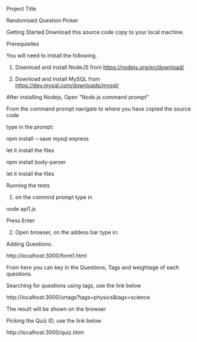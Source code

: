 Project Title

Randomised Question Picker


Getting Started
Download this source code copy to your local machine.


Prerequisites

You will need to install the following.

1. Download and install NodeJS from https://nodejs.org/en/download/

2. Download and install MySQL from https://dev.mysql.com/downloads/mysql/


After installing Nodejs, Open "Node.js command prompt"

From the command prompt navigate to where you have copied the source code


type in the prompt:

npm install --save mysql express

let it install the files


npm install body-parser

let it install the files



Running the tests
1. on the commnd prompt type in

node api1.js

Press Enter

2. Open browser, on the addess bar type in:

Adding Questions:

http://localhost:3000/form1.html

From here you can key in the Questions, Tags and weightage of each questions.



Searching for questions using tags, use the link below

http://localhost:3000/urtags?tags=physics&tags=science

The result will be shown on the browser


Picking the Quiz ID, use the link below

http://localhost:3000/quiz.html


